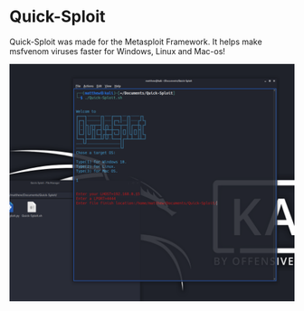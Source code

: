 # Quick-Sploit
Quick-Sploit was made for the Metasploit Framework. It helps make msfvenom viruses faster for Windows, Linux and Mac-os!

![Example](/image/Screenshot.png "Example")
